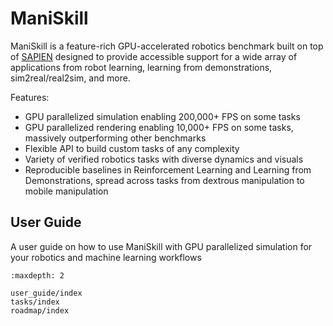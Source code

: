 # ManiSkill

ManiSkill is a feature-rich GPU-accelerated robotics benchmark built on top of [SAPIEN](https://github.com/haosulab/sapien) designed to provide accessible support for a wide array of applications from robot learning, learning from demonstrations, sim2real/real2sim, and more. 

Features:

* GPU parallelized simulation enabling 200,000+ FPS on some tasks
* GPU parallelized rendering enabling 10,000+ FPS on some tasks, massively outperforming other benchmarks
* Flexible API to build custom tasks of any complexity
* Variety of verified robotics tasks with diverse dynamics and visuals
* Reproducible baselines in Reinforcement Learning and Learning from Demonstrations, spread across tasks from dextrous manipulation to mobile manipulation 


## User Guide

A user guide on how to use ManiSkill with GPU parallelized simulation for your robotics and machine learning workflows
```{toctree}
:maxdepth: 2

user_guide/index
tasks/index
roadmap/index
```
